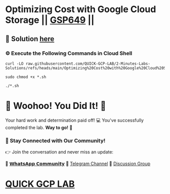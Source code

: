 # Optimizing Cost with Google Cloud Storage || [GSP649](https://www.cloudskillsboost.google/focuses/7830?parent=catalog) ||

## 🔑 Solution [here]()

### ⚙️ Execute the Following Commands in Cloud Shell

```
curl -LO raw.githubusercontent.com/QUICK-GCP-LAB/2-Minutes-Labs-Solutions/refs/heads/main/Optimizing%20Cost%20with%20Google%20Cloud%20Storage/gsp649.sh

sudo chmod +x *.sh

./*.sh
```

# 🎉 Woohoo! You Did It! 🎉

Your hard work and determination paid off! 💻
You've successfully completed the lab. **Way to go!** 🚀

### 💬 Stay Connected with Our Community!

👉 Join the conversation and never miss an update:

💚 [𝗪𝗵𝗮𝘁𝘀𝗔𝗽𝗽 𝗖𝗼𝗺𝗺𝘂𝗻𝗶𝘁𝘆](https://chat.whatsapp.com/ECJ9h8GA3CA1ksaI9m5NrX)
📢 [Telegram Channel](https://t.me/quickgcplab)
👥 [Discussion Group](https://t.me/quickgcplabchats)

# [QUICK GCP LAB](https://www.youtube.com/@quickgcplab)